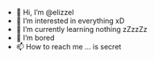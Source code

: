 - 👋 Hi, I’m @elizzel
- 👀 I’m interested in everything xD
- 🌱 I’m currently learning nothing zZzzZz
- 💞️ I’m bored
- 📫 How to reach me ... is secret

<!---
elizzel/elizzel is a ✨ special ✨ repository because its `README.md` (this file) appears on your GitHub profile.
You can click the Preview link to take a look at your changes.
--->

